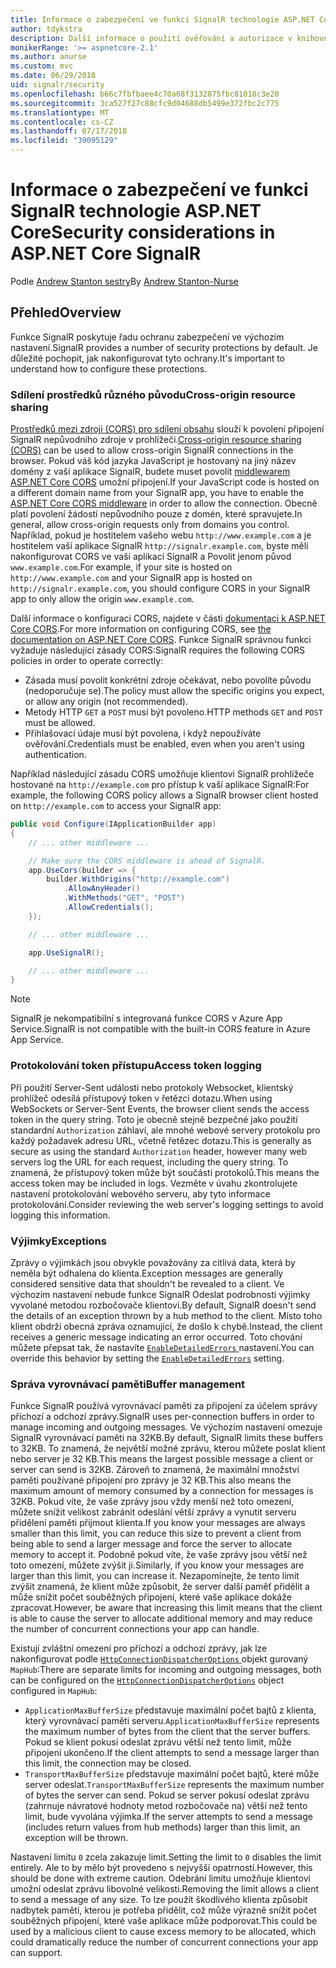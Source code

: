 ```yaml
---
title: Informace o zabezpečení ve funkci SignalR technologie ASP.NET Core
author: tdykstra
description: Další informace o použití ověřování a autorizace v knihovně SignalR technologie ASP.NET Core.
monikerRange: '>= aspnetcore-2.1'
ms.author: anurse
ms.custom: mvc
ms.date: 06/29/2018
uid: signalr/security
ms.openlocfilehash: b66c7fbfbaee4c70a68f3132875fbc81018c3e20
ms.sourcegitcommit: 3ca527f27c88cfc9d04688db5499e372fbc2c775
ms.translationtype: MT
ms.contentlocale: cs-CZ
ms.lasthandoff: 07/17/2018
ms.locfileid: "39095129"
---
```

# <a name="security-considerations-in-aspnet-core-signalr"></a><span data-ttu-id="fb674-103">Informace o zabezpečení ve funkci SignalR technologie ASP.NET Core</span><span class="sxs-lookup"><span data-stu-id="fb674-103">Security considerations in ASP.NET Core SignalR</span></span>

<span data-ttu-id="fb674-104">Podle [Andrew Stanton sestry](https://twitter.com/anurse)</span><span class="sxs-lookup"><span data-stu-id="fb674-104">By [Andrew Stanton-Nurse](https://twitter.com/anurse)</span></span>

## <a name="overview"></a><span data-ttu-id="fb674-105">Přehled</span><span class="sxs-lookup"><span data-stu-id="fb674-105">Overview</span></span>

<span data-ttu-id="fb674-106">Funkce SignalR poskytuje řadu ochranu zabezpečení ve výchozím nastavení.</span><span class="sxs-lookup"><span data-stu-id="fb674-106">SignalR provides a number of security protections by default.</span></span> <span data-ttu-id="fb674-107">Je důležité pochopit, jak nakonfigurovat tyto ochrany.</span><span class="sxs-lookup"><span data-stu-id="fb674-107">It's important to understand how to configure these protections.</span></span>

### <a name="cross-origin-resource-sharing"></a><span data-ttu-id="fb674-108">Sdílení prostředků různého původu</span><span class="sxs-lookup"><span data-stu-id="fb674-108">Cross-origin resource sharing</span></span>

<span data-ttu-id="fb674-109">[Prostředků mezi zdroji (CORS) pro sdílení obsahu](https://en.wikipedia.org/wiki/Cross-origin_resource_sharing) slouží k povolení připojení SignalR nepůvodního zdroje v prohlížeči.</span><span class="sxs-lookup"><span data-stu-id="fb674-109">[Cross-origin resource sharing (CORS)](https://en.wikipedia.org/wiki/Cross-origin_resource_sharing) can be used to allow cross-origin SignalR connections in the browser.</span></span> <span data-ttu-id="fb674-110">Pokud váš kód jazyka JavaScript je hostovaný na jiný název domény z vaší aplikace SignalR, budete muset povolit [middlewarem ASP.NET Core CORS](xref:security/cors) umožní připojení.</span><span class="sxs-lookup"><span data-stu-id="fb674-110">If your JavaScript code is hosted on a different domain name from your SignalR app, you have to enable the [ASP.NET Core CORS middleware](xref:security/cors) in order to allow the connection.</span></span> <span data-ttu-id="fb674-111">Obecně platí povolení žádostí nepůvodního pouze z domén, které spravujete.</span><span class="sxs-lookup"><span data-stu-id="fb674-111">In general, allow cross-origin requests only from domains you control.</span></span> <span data-ttu-id="fb674-112">Například, pokud je hostitelem vašeho webu `http://www.example.com` a je hostitelem vaší aplikace SignalR `http://signalr.example.com`, byste měli nakonfigurovat CORS ve vaší aplikaci SignalR a Povolit jenom původ `www.example.com`.</span><span class="sxs-lookup"><span data-stu-id="fb674-112">For example, if your site is hosted on `http://www.example.com` and your SignalR app is hosted on `http://signalr.example.com`, you should configure CORS in your SignalR app to only allow the origin `www.example.com`.</span></span>

<span data-ttu-id="fb674-113">Další informace o konfiguraci CORS, najdete v části [dokumentaci k ASP.NET Core CORS](xref:security/cors).</span><span class="sxs-lookup"><span data-stu-id="fb674-113">For more information on configuring CORS, see [the documentation on ASP.NET Core CORS](xref:security/cors).</span></span> <span data-ttu-id="fb674-114">Funkce SignalR správnou funkci vyžaduje následující zásady CORS:</span><span class="sxs-lookup"><span data-stu-id="fb674-114">SignalR requires the following CORS policies in order to operate correctly:</span></span>

* <span data-ttu-id="fb674-115">Zásada musí povolit konkrétní zdroje očekávat, nebo povolíte původu (nedoporučuje se).</span><span class="sxs-lookup"><span data-stu-id="fb674-115">The policy must allow the specific origins you expect, or allow any origin (not recommended).</span></span>
* <span data-ttu-id="fb674-116">Metody HTTP `GET` a `POST` musí být povoleno.</span><span class="sxs-lookup"><span data-stu-id="fb674-116">HTTP methods `GET` and `POST` must be allowed.</span></span>
* <span data-ttu-id="fb674-117">Přihlašovací údaje musí být povolena, i když nepoužíváte ověřování.</span><span class="sxs-lookup"><span data-stu-id="fb674-117">Credentials must be enabled, even when you aren't using authentication.</span></span>

<span data-ttu-id="fb674-118">Například následující zásadu CORS umožňuje klientovi SignalR prohlížeče hostované na `http://example.com` pro přístup k vaší aplikace SignalR:</span><span class="sxs-lookup"><span data-stu-id="fb674-118">For example, the following CORS policy allows a SignalR browser client hosted on `http://example.com` to access your SignalR app:</span></span>

```csharp
public void Configure(IApplicationBuilder app)
{
    // ... other middleware ...

    // Make sure the CORS middleware is ahead of SignalR.
    app.UseCors(builder => {
        builder.WithOrigins("http://example.com")
            .AllowAnyHeader()
            .WithMethods("GET", "POST")
            .AllowCredentials();
    });

    // ... other middleware ...

    app.UseSignalR();

    // ... other middleware ...
}
```

> [!NOTE]
> <span data-ttu-id="fb674-119">SignalR je nekompatibilní s integrovaná funkce CORS v Azure App Service.</span><span class="sxs-lookup"><span data-stu-id="fb674-119">SignalR is not compatible with the built-in CORS feature in Azure App Service.</span></span>

### <a name="access-token-logging"></a><span data-ttu-id="fb674-120">Protokolování token přístupu</span><span class="sxs-lookup"><span data-stu-id="fb674-120">Access token logging</span></span>

<span data-ttu-id="fb674-121">Při použití Server-Sent události nebo protokoly Websocket, klientský prohlížeč odesílá přístupový token v řetězci dotazu.</span><span class="sxs-lookup"><span data-stu-id="fb674-121">When using WebSockets or Server-Sent Events, the browser client sends the access token in the query string.</span></span> <span data-ttu-id="fb674-122">Toto je obecně stejně bezpečné jako použití standardní `Authorization` záhlaví, ale mnohé webové servery protokolu pro každý požadavek adresu URL, včetně řetězec dotazu.</span><span class="sxs-lookup"><span data-stu-id="fb674-122">This is generally as secure as using the standard `Authorization` header, however many web servers log the URL for each request, including the query string.</span></span> <span data-ttu-id="fb674-123">To znamená, že přístupový token může být součástí protokolů.</span><span class="sxs-lookup"><span data-stu-id="fb674-123">This means the access token may be included in logs.</span></span> <span data-ttu-id="fb674-124">Vezměte v úvahu zkontrolujete nastavení protokolování webového serveru, aby tyto informace protokolování.</span><span class="sxs-lookup"><span data-stu-id="fb674-124">Consider reviewing the web server's logging settings to avoid logging this information.</span></span>

### <a name="exceptions"></a><span data-ttu-id="fb674-125">Výjimky</span><span class="sxs-lookup"><span data-stu-id="fb674-125">Exceptions</span></span>

<span data-ttu-id="fb674-126">Zprávy o výjimkách jsou obvykle považovány za citlivá data, která by neměla být odhalena do klienta.</span><span class="sxs-lookup"><span data-stu-id="fb674-126">Exception messages are generally considered sensitive data that shouldn't be revealed to a client.</span></span> <span data-ttu-id="fb674-127">Ve výchozím nastavení nebude funkce SignalR Odeslat podrobnosti výjimky vyvolané metodou rozbočovače klientovi.</span><span class="sxs-lookup"><span data-stu-id="fb674-127">By default, SignalR doesn't send the details of an exception thrown by a hub method to the client.</span></span> <span data-ttu-id="fb674-128">Místo toho klient obdrží obecná zpráva oznamující, že došlo k chybě.</span><span class="sxs-lookup"><span data-stu-id="fb674-128">Instead, the client receives a generic message indicating an error occurred.</span></span> <span data-ttu-id="fb674-129">Toto chování můžete přepsat tak, že nastavíte [ `EnableDetailedErrors` ](xref:signalr/configuration#configure-server-options) nastavení.</span><span class="sxs-lookup"><span data-stu-id="fb674-129">You can override this behavior by setting the [`EnableDetailedErrors`](xref:signalr/configuration#configure-server-options) setting.</span></span>

### <a name="buffer-management"></a><span data-ttu-id="fb674-130">Správa vyrovnávací paměti</span><span class="sxs-lookup"><span data-stu-id="fb674-130">Buffer management</span></span>

<span data-ttu-id="fb674-131">Funkce SignalR používá vyrovnávací paměti za připojení za účelem správy příchozí a odchozí zprávy.</span><span class="sxs-lookup"><span data-stu-id="fb674-131">SignalR uses per-connection buffers in order to manage incoming and outgoing messages.</span></span> <span data-ttu-id="fb674-132">Ve výchozím nastavení omezuje SignalR vyrovnávací paměti na 32KB.</span><span class="sxs-lookup"><span data-stu-id="fb674-132">By default, SignalR limits these buffers to 32KB.</span></span> <span data-ttu-id="fb674-133">To znamená, že největší možné zprávu, kterou můžete poslat klient nebo server je 32 KB.</span><span class="sxs-lookup"><span data-stu-id="fb674-133">This means the largest possible message a client or server can send is 32KB.</span></span> <span data-ttu-id="fb674-134">Zároveň to znamená, že maximální množství paměti používané připojení pro zprávy je 32 KB.</span><span class="sxs-lookup"><span data-stu-id="fb674-134">This also means the maximum amount of memory consumed by a connection for messages is 32KB.</span></span> <span data-ttu-id="fb674-135">Pokud víte, že vaše zprávy jsou vždy menší než toto omezení, můžete snížit velikost zabránit odeslání větší zprávy a vynutit serveru přidělení paměti přijmout klienta.</span><span class="sxs-lookup"><span data-stu-id="fb674-135">If you know your messages are always smaller than this limit, you can reduce this size to prevent a client from being able to send a larger message and force the server to allocate memory to accept it.</span></span> <span data-ttu-id="fb674-136">Podobně pokud víte, že vaše zprávy jsou větší než toto omezení, můžete zvýšit ji.</span><span class="sxs-lookup"><span data-stu-id="fb674-136">Similarly, if you know your messages are larger than this limit, you can increase it.</span></span> <span data-ttu-id="fb674-137">Nezapomínejte, že tento limit zvýšit znamená, že klient může způsobit, že server další paměť přidělit a může snížit počet souběžných připojení, které vaše aplikace dokáže zpracovat.</span><span class="sxs-lookup"><span data-stu-id="fb674-137">However, be aware that increasing this limit means that the client is able to cause the server to allocate additional memory and may reduce the number of concurrent connections your app can handle.</span></span>

<span data-ttu-id="fb674-138">Existují zvláštní omezení pro příchozí a odchozí zprávy, jak lze nakonfigurovat podle [ `HttpConnectionDispatcherOptions` ](xref:signalr/configuration#configure-server-options) objekt gurovaný `MapHub`:</span><span class="sxs-lookup"><span data-stu-id="fb674-138">There are separate limits for incoming and outgoing messages, both can be configured on the [`HttpConnectionDispatcherOptions`](xref:signalr/configuration#configure-server-options) object configured in `MapHub`:</span></span>

* <span data-ttu-id="fb674-139">`ApplicationMaxBufferSize` představuje maximální počet bajtů z klienta, který vyrovnávací paměti serveru.</span><span class="sxs-lookup"><span data-stu-id="fb674-139">`ApplicationMaxBufferSize` represents the maximum number of bytes from the client that the server buffers.</span></span> <span data-ttu-id="fb674-140">Pokud se klient pokusí odeslat zprávu větší než tento limit, může připojení ukončeno.</span><span class="sxs-lookup"><span data-stu-id="fb674-140">If the client attempts to send a message larger than this limit, the connection may be closed.</span></span>
* <span data-ttu-id="fb674-141">`TransportMaxBufferSize` představuje maximální počet bajtů, které může server odeslat.</span><span class="sxs-lookup"><span data-stu-id="fb674-141">`TransportMaxBufferSize` represents the maximum number of bytes the server can send.</span></span> <span data-ttu-id="fb674-142">Pokud se server pokusí odeslat zprávu (zahrnuje návratové hodnoty metod rozbočovače na) větší než tento limit, bude vyvolána výjimka.</span><span class="sxs-lookup"><span data-stu-id="fb674-142">If the server attempts to send a message (includes return values from hub methods) larger than this limit, an exception will be thrown.</span></span>

<span data-ttu-id="fb674-143">Nastavení limitu `0` zcela zakazuje limit.</span><span class="sxs-lookup"><span data-stu-id="fb674-143">Setting the limit to `0` disables the limit entirely.</span></span> <span data-ttu-id="fb674-144">Ale to by mělo být provedeno s nejvyšší opatrností.</span><span class="sxs-lookup"><span data-stu-id="fb674-144">However, this should be done with extreme caution.</span></span> <span data-ttu-id="fb674-145">Odebrání limitu umožňuje klientovi umožní odeslat zprávu libovolné velikosti.</span><span class="sxs-lookup"><span data-stu-id="fb674-145">Removing the limit allows a client to send a message of any size.</span></span> <span data-ttu-id="fb674-146">To lze použít škodlivého klienta způsobit nadbytek paměti, kterou je potřeba přidělit, což může výrazně snížit počet souběžných připojení, které vaše aplikace může podporovat.</span><span class="sxs-lookup"><span data-stu-id="fb674-146">This could be used by a malicious client to cause excess memory to be allocated, which could dramatically reduce the number of concurrent connections your app can support.</span></span>
